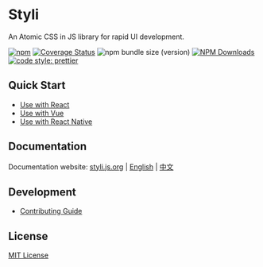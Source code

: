 # Styli

An Atomic CSS in JS library for rapid UI development.

[![npm](https://img.shields.io/npm/v/@styli/core.svg)](https://www.npmjs.com/package/@styli/core)
[![Coverage Status](https://coveralls.io/repos/github/forsigner/styli/badge.svg?branch=master)](https://coveralls.io/github/forsigner/styli?branch=master)
![npm bundle size (version)](https://img.shields.io/bundlephobia/minzip/@styli/core/1.1.0)
[![NPM Downloads](https://img.shields.io/npm/dm/@styli/core.svg?style=flat)](https://www.npmjs.com/package/@styli/core)
[![code style: prettier](https://img.shields.io/badge/code_style-prettier-ff69b4.svg)](https://github.com/prettier/prettier)

## Quick Start

- [Use with React](https://styli.js.org/docs/use-with-react)
- [Use with Vue](https://styli.js.org/docs/use-with-vue)
- [Use with React Native](https://styli.js.org/docs/use-with-rn)

## Documentation

Documentation website: [styli.js.org](https://styli.js.org/) | [English](https://styli.js.org/) | [中文](https://styli.js.org/zh-cn/)

## Development

- [Contributing Guide](/CONTRIBUTING.md)

## License

[MIT License](https://github.com/forsigner/styli/blob/master/LICENSE)
